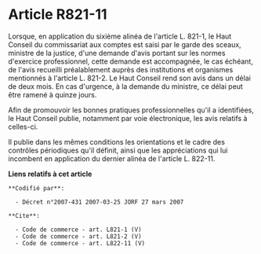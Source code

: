 # Article R821-11

Lorsque, en application du sixième alinéa de l'article L. 821-1, le Haut Conseil du commissariat aux comptes est saisi par le
garde des sceaux, ministre de la justice, d'une demande d'avis portant sur les normes d'exercice professionnel, cette demande
est accompagnée, le cas échéant, de l'avis recueilli préalablement auprès des institutions et organismes mentionnés à
l'article L. 821-2. Le Haut Conseil rend son avis dans un délai de deux mois. En cas d'urgence, à la demande du ministre, ce
délai peut être ramené à quinze jours. 

Afin de promouvoir les bonnes pratiques professionnelles qu'il a identifiées, le Haut Conseil publie, notamment par voie
électronique, les avis relatifs à celles-ci. 

Il publie dans les mêmes conditions les orientations et le cadre des contrôles périodiques qu'il définit, ainsi que les
appréciations qui lui incombent en application du dernier alinéa de l'article L. 822-11.

**Liens relatifs à cet article**

	**Codifié par**:

	  - Décret n°2007-431 2007-03-25 JORF 27 mars 2007

	**Cite**:

	  - Code de commerce - art. L821-1 (V)
	  - Code de commerce - art. L821-2 (V)
	  - Code de commerce - art. L822-11 (V)
